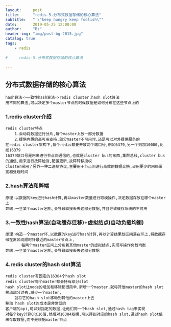 ```yaml
---
layout:     post
title:      "redis-5.分布式数据存储的核心算法"
subtitle:   " \"keep hungry keep foolish\""
date:       2019-05-25 12:00:00
author:     "Bz"
header-img: "img/post-bg-2015.jpg"
catalog: true
tags:
    - redis
    
#     redis-5.分布式数据存储的核心算法
    
---
```

## 分布式数据存储的核心算法
    hash算法->一致性hash算法->redis cluster,hash slot算法
    用不同的算法,可以决定多个master节点的时候数据是如何分布在这些节点上的
### 1.redis cluster介绍
    redis cluster特点
    	1.自动将数据进行分片,每个master上放一部分数据
    	2.提供内置的高可用支持,部分master不可用时,还是可以对外提供服务的
    在redis cluster架构下,每个redis都要开放两个端口号,例如6379,另一个则加10000,比如16379
    16379端口号是用来进行节点间通信的,也就是cluster bus的东西,集群总线,cluster bus的通信,用来进行故障检测,配置更新,故障转移授权
    cluster采用了另外一种二进制协议,主要用于节点间进行高效的数据交换,占用更少的网络带宽和处理时间
### 2.hash算法和弊端
	原理:以数据的key进行hash计算,再以master数量进行取模操作,决定数据存放在哪个master上
	弊端:一旦某个master宕机,会导致直接丢失这部分数据,并且导致缓存系统的不可用
### 3.一致性hash算法(自动缓存迁移)+虚拟结点(自动负载均衡)
	原理:构造一个master环,以数据的key进行hash计算,再以计算结果划区间落在环上,将数据存储在离区间顺时针最近的master节点上,
	       每两个master区间上分布着其他master的虚拟结点,实现写操作负载均衡
	弊端:一旦某个master宕机,会导致直接丢失这部分数据
### 4.redis cluster的hash slot算法
    redis cluster有固定的16384个hash slot
    redis cluster每个master都会持有部分slot
    hash slot让node的增加和移除都很简单,新增一个master,就将其他master的hash slot移动部分过去,减少一个master,
        就将它的hash slot移动到其他的master上去
    移动 hash slot的成本是非常低的
    客户端的api,可以对指定的数据,让他们同一个hash slot,通过hash tag来实现
    对每个key计算CRC16值,然后对16384取模,可以得到对应的hash slot,通过hash slot值来存取数据,而不是根据master节点

```
